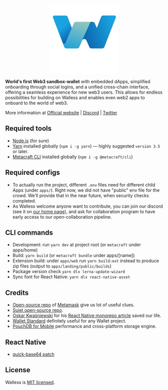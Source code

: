 <div align="center">
  <img src="/apps/web/assets/img/icon-lg.png" />
</div>

**World's first Web3 sandbox-wallet** with embedded dApps, simplified onboarding through social logins, and a unified cross-chain interface, offering a seamless experience for new web3 users. This allows for endless possibilities for building on Walless and enables even web2 apps to onboard to the world of web3.

More information at [Official website](https://walless.io) | [Discord](https://discord.gg/2bzf9qjuN3) | [Twitter](https://twitter.com/walless_wallet)

## Required tools
- [Node.js](https://nodejs.org/en) (for sure)
- [Yarn](https://yarnpkg.com/getting-started/install) installed globally (`npm i -g yarn`) — highly suggested `version 3.5` or later.
- [Metacraft CLI](https://github.com/cocrafts/metacraft-cli) installed globally (`npm i -g @metacraft/cli`)

## Required configs
- To actually run the project, different `.env` files need for different child Apps (under `apps/`). Right now, we did not have "public" env file for the crowd. We'll provide that in the near future, when security checks completed.
- As Walless welcome anyone want to contribute, you can join our discord (see it on [our home page](https://walless.io)), and ask for collaboration program to have early access to our open-collaboration pipeline.

## CLI commands
- Development: run `yarn dev` at project root (or `metacraft` under apps/home)
- Build: `yarn build` (or `metacraft bundle` under apps/[name])
- Extension build: under `apps/web` run `yarn build:ext` instead to produce zip files (output to `apps/landing/public/builds`)
- Package version check `yarn dlx lerna-update-wizard`
- Sync font for React Native: `yarn dlx react-native-asset`

## Credits
- [Open-source repo](https://github.com/MetaMask/metamask-extension) of [Metamask](https://metamask.io/) give us lot of useful clues.
- [Suiet open-source repo](https://github.com/suiet/suiet).
- [Oskar Kwaśniewski](https://www.callstack.com/blog-author/oskar-kwasniewski) for his [React Native monorepo article](https://www.callstack.com/blog/setting-up-react-native-monorepo-with-yarn-workspaces) saved our life.
- [Wallet Standard](https://github.com/wallet-standard/wallet-standard) definitely useful for any Wallet project.
- [PouchDB for Mobile](https://dev.to/craftzdog/a-performant-way-to-use-pouchdb7-on-react-native-in-2022-24ej) performance and cross-platform storage engine.

## React Native
- [quick-base64 patch](https://github.com/craftzdog/react-native-quick-base64/issues/19)

## License
Walless is [MIT licensed](./LICENSE).
